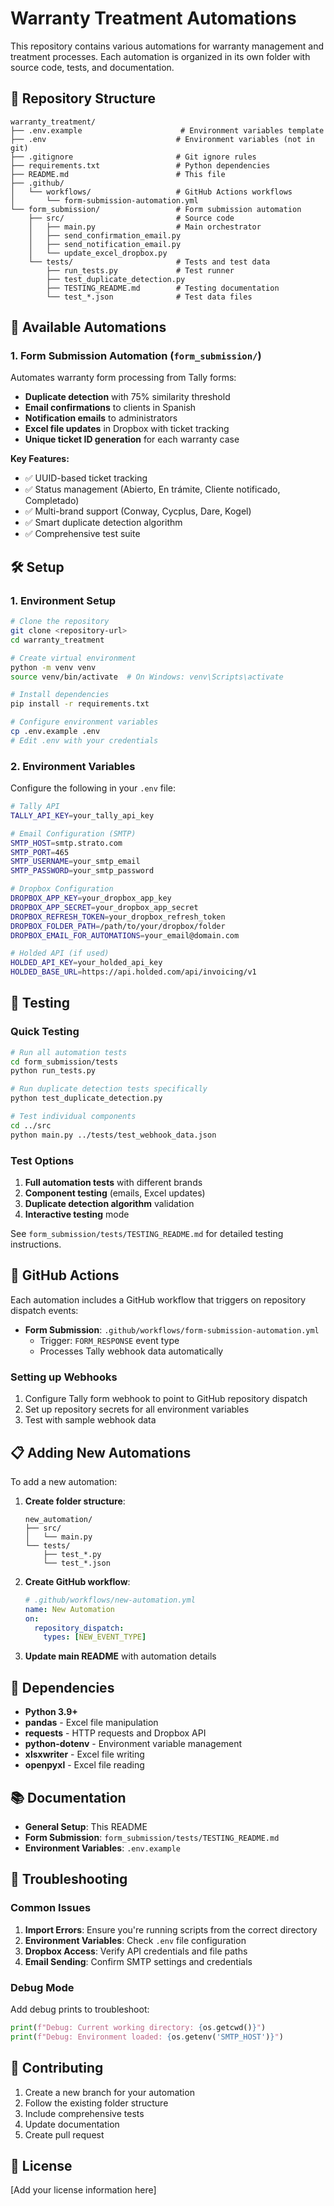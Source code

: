 # Warranty Treatment Automations

This repository contains various automations for warranty management and treatment processes. Each automation is organized in its own folder with source code, tests, and documentation.

## 📁 Repository Structure

```
warranty_treatment/
├── .env.example                      # Environment variables template
├── .env                             # Environment variables (not in git)
├── .gitignore                       # Git ignore rules
├── requirements.txt                 # Python dependencies
├── README.md                        # This file
├── .github/
│   └── workflows/                   # GitHub Actions workflows
│       └── form-submission-automation.yml
└── form_submission/                 # Form submission automation
    ├── src/                         # Source code
    │   ├── main.py                  # Main orchestrator
    │   ├── send_confirmation_email.py
    │   ├── send_notification_email.py
    │   └── update_excel_dropbox.py
    └── tests/                       # Tests and test data
        ├── run_tests.py             # Test runner
        ├── test_duplicate_detection.py
        ├── TESTING_README.md        # Testing documentation
        └── test_*.json              # Test data files
```

## 🚀 Available Automations

### 1. Form Submission Automation (`form_submission/`)

Automates warranty form processing from Tally forms:
- **Duplicate detection** with 75% similarity threshold
- **Email confirmations** to clients in Spanish
- **Notification emails** to administrators
- **Excel file updates** in Dropbox with ticket tracking
- **Unique ticket ID generation** for each warranty case

**Key Features:**
- ✅ UUID-based ticket tracking
- ✅ Status management (Abierto, En trámite, Cliente notificado, Completado)
- ✅ Multi-brand support (Conway, Cycplus, Dare, Kogel)
- ✅ Smart duplicate detection algorithm
- ✅ Comprehensive test suite

## 🛠️ Setup

### 1. Environment Setup
```bash
# Clone the repository
git clone <repository-url>
cd warranty_treatment

# Create virtual environment
python -m venv venv
source venv/bin/activate  # On Windows: venv\Scripts\activate

# Install dependencies
pip install -r requirements.txt

# Configure environment variables
cp .env.example .env
# Edit .env with your credentials
```

### 2. Environment Variables
Configure the following in your `.env` file:

```bash
# Tally API
TALLY_API_KEY=your_tally_api_key

# Email Configuration (SMTP)
SMTP_HOST=smtp.strato.com
SMTP_PORT=465
SMTP_USERNAME=your_smtp_email
SMTP_PASSWORD=your_smtp_password

# Dropbox Configuration
DROPBOX_APP_KEY=your_dropbox_app_key
DROPBOX_APP_SECRET=your_dropbox_app_secret
DROPBOX_REFRESH_TOKEN=your_dropbox_refresh_token
DROPBOX_FOLDER_PATH=/path/to/your/dropbox/folder
DROPBOX_EMAIL_FOR_AUTOMATIONS=your_email@domain.com

# Holded API (if used)
HOLDED_API_KEY=your_holded_api_key
HOLDED_BASE_URL=https://api.holded.com/api/invoicing/v1
```

## 🧪 Testing

### Quick Testing
```bash
# Run all automation tests
cd form_submission/tests
python run_tests.py

# Run duplicate detection tests specifically
python test_duplicate_detection.py

# Test individual components
cd ../src
python main.py ../tests/test_webhook_data.json
```

### Test Options
1. **Full automation tests** with different brands
2. **Component testing** (emails, Excel updates)
3. **Duplicate detection algorithm** validation
4. **Interactive testing** mode

See `form_submission/tests/TESTING_README.md` for detailed testing instructions.

## 🔄 GitHub Actions

Each automation includes a GitHub workflow that triggers on repository dispatch events:

- **Form Submission**: `.github/workflows/form-submission-automation.yml`
  - Trigger: `FORM_RESPONSE` event type
  - Processes Tally webhook data automatically

### Setting up Webhooks
1. Configure Tally form webhook to point to GitHub repository dispatch
2. Set up repository secrets for all environment variables
3. Test with sample webhook data

## 📋 Adding New Automations

To add a new automation:

1. **Create folder structure**:
   ```
   new_automation/
   ├── src/
   │   └── main.py
   └── tests/
       ├── test_*.py
       └── test_*.json
   ```

2. **Create GitHub workflow**:
   ```yaml
   # .github/workflows/new-automation.yml
   name: New Automation
   on:
     repository_dispatch:
       types: [NEW_EVENT_TYPE]
   ```

3. **Update main README** with automation details

## 🔧 Dependencies

- **Python 3.9+**
- **pandas** - Excel file manipulation
- **requests** - HTTP requests and Dropbox API
- **python-dotenv** - Environment variable management
- **xlsxwriter** - Excel file writing
- **openpyxl** - Excel file reading

## 📚 Documentation

- **General Setup**: This README
- **Form Submission**: `form_submission/tests/TESTING_README.md`
- **Environment Variables**: `.env.example`

## 🐛 Troubleshooting

### Common Issues

1. **Import Errors**: Ensure you're running scripts from the correct directory
2. **Environment Variables**: Check `.env` file configuration
3. **Dropbox Access**: Verify API credentials and file paths
4. **Email Sending**: Confirm SMTP settings and credentials

### Debug Mode
Add debug prints to troubleshoot:
```python
print(f"Debug: Current working directory: {os.getcwd()}")
print(f"Debug: Environment loaded: {os.getenv('SMTP_HOST')}")
```

## 🤝 Contributing

1. Create a new branch for your automation
2. Follow the existing folder structure
3. Include comprehensive tests
4. Update documentation
5. Create pull request

## 📄 License

[Add your license information here]